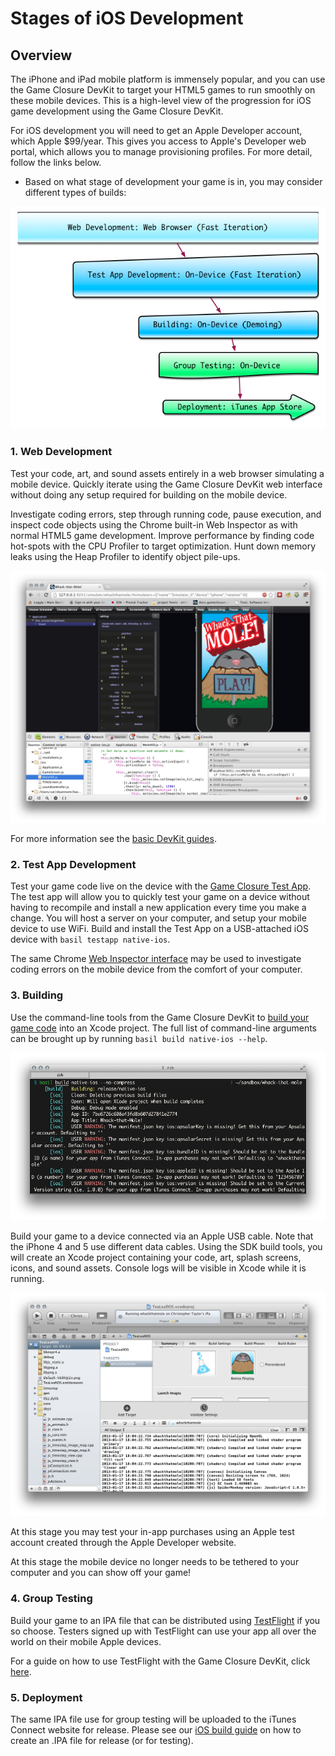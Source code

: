 # Stages of iOS Development

## Overview

The iPhone and iPad mobile platform is immensely popular, and you can use the Game Closure DevKit to target your HTML5 games to run smoothly on these mobile devices.  This is a high-level view of the progression for iOS game development using the Game Closure DevKit.

For iOS development you will need to get an Apple Developer account, which Apple  $99/year.  This gives you access to Apple's Developer web portal, which allows you to manage provisioning profiles.  For more detail, follow the links below.

* Based on what stage of development your game is in, you may consider different types of builds:

<img src="./assets/ios/stages.png"></img>

### 1. Web Development

Test your code, art, and sound assets entirely in a web browser simulating a mobile device.  Quickly iterate using the Game Closure DevKit web interface without doing any setup required for building on the mobile device.

Investigate coding errors, step through running code, pause execution, and inspect code objects using the Chrome built-in Web Inspector as with normal HTML5 game development.  Improve performance by finding code hot-spots with the CPU Profiler to target optimization.  Hunt down memory leaks using the Heap Profiler to identify object pile-ups.

<img src="./assets/web-dev.png"></img>

For more information see the [basic DevKit guides](../guide/install.html).

### 2. Test App Development

Test your game code live on the device with the [Game Closure Test App](./ios-test-app.html).  The test app will allow you to quickly test your game on a device without having to recompile and install a new application every time you make a change.  You will host a server on your computer, and setup your mobile device to use WiFi.  Build and install the Test App on a USB-attached iOS device with `basil testapp native-ios`.

The same Chrome [Web Inspector interface](./ios-remote-debug.html) may be used to investigate coding errors on the mobile device from the comfort of your computer.

### 3. Building

Use the command-line tools from the Game Closure DevKit to [build your game code](./ios-build.html) into an Xcode project.  The full list of command-line arguments can be brought up by running `basil build native-ios --help`.

<img src="./assets/ios/ios-build-console.png"></img>

Build your game to a device connected via an Apple USB cable.  Note that the iPhone 4 and 5 use different data cables.  Using the SDK build tools, you will create an Xcode project containing your code, art, splash screens, icons, and sound assets.  Console logs will be visible in Xcode while it is running.

<img src="./assets/ios/ios-build-xcode.png"></img>

At this stage you may test your in-app purchases using an Apple test account created through the Apple Developer website.

At this stage the mobile device no longer needs to be tethered to your computer and you can show off your game!

### 4. Group Testing

Build your game to an IPA file that can be distributed using [TestFlight](http://testflightapp.com) if you so choose.  Testers signed up with TestFlight can use your app all over the world on their mobile Apple devices.

For a guide on how to use TestFlight with the Game Closure DevKit, click [here](./ios-testflight.html).

### 5. Deployment

The same IPA file use for group testing will be uploaded to the iTunes Connect website for release.  Please see our [iOS build guide](./ios-build.html) on how to create an .IPA file for release (or for testing).
